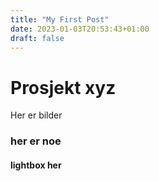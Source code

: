 ```yaml
---
title: "My First Post"
date: 2023-01-03T20:53:43+01:00
draft: false
---
```


# Prosjekt xyz

Her er bilder


### her er noe 


#### lightbox her


